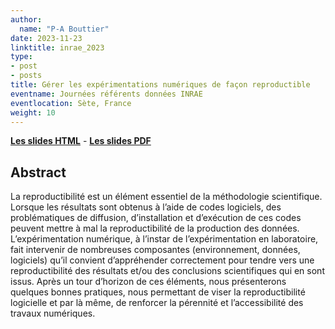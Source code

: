 ```yaml
---
author:
  name: "P-A Bouttier"
date: 2023-11-23
linktitle: inrae_2023
type:
- post
- posts
title: Gérer les expérimentations numériques de façon reproductible
eventname: Journées référents données INRAE
eventlocation: Sète, France
weight: 10
---
```


[**Les slides HTML**](/talks/inrae_2023.html) - [**Les slides PDF**](/talks/inrae_2023.pdf)

## Abstract

La reproductibilité est un élément essentiel de la méthodologie scientifique. Lorsque les résultats sont obtenus à l’aide de codes logiciels, des problématiques de diffusion, d’installation et d’exécution de ces codes peuvent mettre à mal la reproductibilité de la production des données. L’expérimentation numérique, à l’instar de l’expérimentation en laboratoire, fait intervenir de nombreuses composantes (environnement, données, logiciels) qu’il convient d’appréhender correctement pour tendre vers une reproductibilité des résultats et/ou des conclusions scientifiques qui en sont issus. Après un tour d’horizon de ces éléments, nous présenterons quelques bonnes pratiques, nous permettant de viser la reproductibilité logicielle et par là même, de renforcer la pérennité et l’accessibilité des travaux numériques. 

